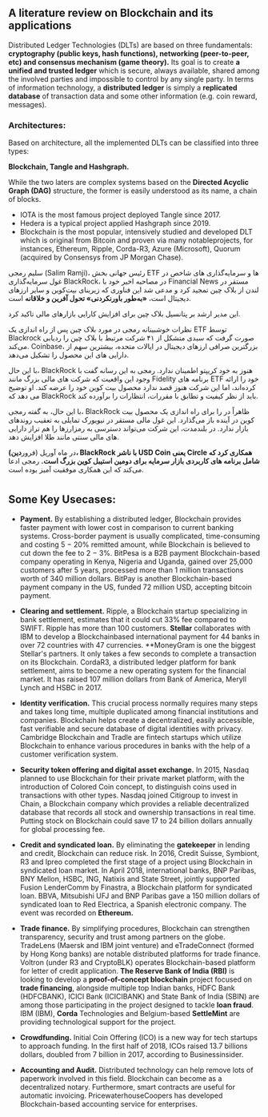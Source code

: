 ## A literature review on Blockchain and its applications

Distributed Ledger Technologies (DLTs) are based on three fundamentals: **cryptography (public keys, hash functions), networking (peer-to-peer, etc) and consensus mechanism (game theory).** Its goal is to create **a unified and trusted ledger** which is secure, always available, shared among the involved parties and impossible to control by any single party. In terms of information technology, a **distributed ledger** is simply a **replicated database** of transaction data and some other information (e.g. coin reward, messages).

### Architectures:
Based on architecture, all the implemented DLTs can be classified into three
types: 

   **Blockchain, Tangle and Hashgraph.**
   
While the two laters are complex systems based on the **Directed Acyclic Graph (DAG)** structure, the former is easily understood as its name, a chain of blocks.

* IOTA is the most famous project deployed Tangle since 2017.
*  Hedera is a typical project applied Hashgraph since 2019. 
* Blockchain is the most popular, intensively studied and developed DLT which is original from Bitcoin and proven via many notableprojects, for instances, Ethereum, Ripple, Corda-R3, Azure (Microsoft), Quorum (acquired by Consensys from JP Morgan Chase).

سلیم رمجی (Salim Ramji)، رئیس جهانی بخش ETF ها و سرمایه‌گذاری‌ های شاخص در غول سرمایه‌گذاری BlackRock، در مصاحبه اخیر خود با Financial News مستقر در لندن از بلاک چین تمجید کرد و مدعی شد این فناوری که زیربنای بیت‌کوین و سایر ارزهای دیجیتال است، **«به‌طور باورنکردنی» تحول آفرین و خلاقانه** است.

این مدیر ارشد بر پتانسیل بلاک چین برای افزایش کارایی بازارهای مالی تاکید کرد.

نظرات خوشبینانه رمجی در مورد بلاک چین پس از راه اندازی یک ETF توسط Blackrock صورت گرفت که سبدی متشکل از ۴۱ شرکت مرتبط با بلاک چین را ردیابی می‌کند. Coinbase، بزرگترین صرافی ارزهای دیجیتال در ایالات متحده، بیشترین سهم از دارایی های این محصول را تشکیل می‌دهد.

با این حال، BlackRock هنوز به خود کریپتو اطمینان ندارد. رمجی به این رسانه گفت با وجود این واقعیت که شرکت های مالی بزرگ مانند Fidelity برنامه های ETF خود را ارائه کرده‌اند، اما این شرکت هنوز قصد ندارد محصول بیت کوین خود را عرضه کند. او توضیح می دهد که BlackRock باید از نظر کیفیت و تطابق با مقررات، انتظارات را برآورده کند.

با این حال، به گفته رمجی، BlackRock ظاهراً در را برای راه اندازی یک محصول بیت کوین در آینده باز می‌گذارد. این غول مالی مستقر در نیویورک تمایلی به تعقیب روندهای بازار ندارد. در بلندمدت، این شرکت می‌تواند دسترسی به رمزارزها را هم تراز دارایی‌ های مالی سنتی مانند طلا افزایش دهد.

در ماه آوریل (فرور**دین)، BlackRock با ناشر USD Coin یعنی Circle همکاری کرد که شامل برنامه های کاربردی بازار سرمایه برای دومین استیبل کوین بزرگ است.** رمجی ادعا می‌کند که این همکاری موفقیت آمیز بوده است.

#

## Some Key Usecases:
* **Payment.** By establishing a distributed ledger, Blockchain provides faster payment with lower cost in comparison to current banking systems. Cross-border
payment is usually complicated, time-consuming and costing 5 − 20% remitted
amount, while Blockchain is believed to cut down the fee to 2 − 3%.
BitPesa is a B2B payment Blockchain-based company operating in Kenya,
Nigeria and Uganda, gained over 25,000 customers after 5 years, processed
more than 1 million transactions worth of 340 million dollars. BitPay is another Blockchain-based payment company in the US, funded 72 million USD,
accepting bitcoin payment.

* **Clearing and settlement.** Ripple, a Blockchain startup specializing in bank
settlement, estimates that it could cut 33% fee compared to SWIFT. Ripple has
more than 100 customers. **Stellar** collaborates with IBM to develop a Blockchainbased international payment for 44 banks in over 72 countries with 47 currencies. **MoneyGram is one the biggest Stellar's partners.
It only takes a few seconds to complete a transaction on its Blockchain. CordaR3, a distributed ledger platform for bank settlement, aims to become a new
operating system for the financial market. It has raised 107 million dollars from
Bank of America, Meryll Lynch and HSBC in 2017.

* **Identity verification.** This crucial process normally requires many steps and
takes long time, multiple duplicated among financial institutions and companies.
Blockchain helps create a decentralized, easily accessible, fast verifiable and secure database of digital identities with privacy. Cambridge Blockchain and Tradle
are fintech startups which utilize Blockchain to enhance various procedures in
banks with the help of a customer verification system.

* **Security token offering and digital asset exchange.** In 2015, Nasdaq
planned to use Blockchain for their private market platform, with the introduction of Colored Coin concept, to distinguish coins used in transactions with
other types. Nasdaq joined Citigroup to invest in Chain, a Blockchain company
which provides a reliable decentralized database that records all stock and ownership transactions in real time. Putting stock on Blockchain could save 17 to
24 billion dollars annually for global processing fee.

* **Credit and syndicated loan.** By eliminating the **gatekeeper** in lending and
credit, Blockchain can reduce risk. In 2016, Credit Suisse, Symbiont, R3 and
Ipreo completed the first stage of a project using Blockchain in syndicated loan
market. In April 2018, international banks, BNP Paribas, BNY Mellon, HSBC,
ING, Natixis and State Street, jointly supported Fusion LenderComm by Finastra, a Blockchain platform for syndicated loan. BBVA, Mitsubishi UFJ and
BNP Paribas gave a 150 million dollars of syndicated loan to Red Electrica, a
Spanish electronic company. The event was recorded on **Ethereum.**

* **Trade finance.** By simplifying procedures, Blockchain can strengthen transparency, security and trust among partners on the globe. TradeLens (Maersk
and IBM joint venture) and eTradeConnect (formed by Hong Kong banks) are
notable distributed platforms for trade finance. Voltron (under R3 and CryptoBLK) operates Blockchain-based platform for letter of credit application.
**The Reserve Bank of India (RBI)** is looking to develop a **proof-of-concept blockchain** project focused on **trade financing**, alongside multiple top Indian banks, HDFC Bank (HDFCBANK), ICICI Bank (ICICIBANK) and State Bank of India (SBIN) are among those participating in the project designed to tackle **loan fraud**. IBM (IBM), **Corda** Technologies and Belgium-based **SettleMint** are providing technological support for the project.

* **Crowdfunding.** Initial Coin Offering (ICO) is a new way for tech startups
to approach funding. In the first half of 2018, ICOs raised 13.7 billions dollars,
doubled from 7 billion in 2017, according to Businessinsider.

* **Accounting and Audit.** Distributed technology can help remove lots of paperwork involved in this field. Blockchain can become as a decentralized notary.
Furthermore, smart contracts are useful for automatic invoicing. PricewaterhouseCoopers has developed Blockchain-based accounting service for enterprises.

#



